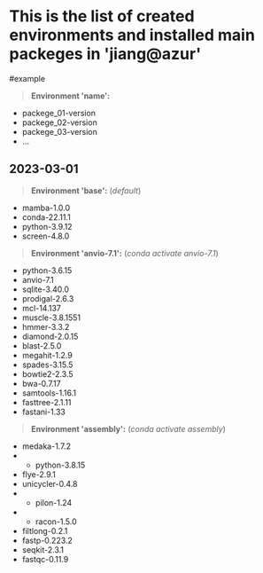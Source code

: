# This is the list of created environments and installed main packeges in 'jiang@azur'


#example
> **Environment 'name':**
- packege_01-version
- packege_02-version
- packege_03-version
- ...


## 2023-03-01
> **Environment 'base':** (*default*)
- mamba-1.0.0
- conda-22.11.1
- python-3.9.12
- screen-4.8.0


> **Environment 'anvio-7.1':** (*conda activate anvio-7.1*)
- python-3.6.15
- anvio-7.1
- sqlite-3.40.0 
- prodigal-2.6.3
- mcl-14.137
- muscle-3.8.1551
- hmmer-3.3.2
- diamond-2.0.15
- blast-2.5.0
- megahit-1.2.9
- spades-3.15.5
- bowtie2-2.3.5
- bwa-0.7.17
- samtools-1.16.1
- fasttree-2.1.11
- fastani-1.33


> **Environment 'assembly':** (*conda activate assembly*)
- medaka-1.7.2 
- - python-3.8.15
- flye-2.9.1
- unicycler-0.4.8 
- - pilon-1.24
- - racon-1.5.0
- filtlong-0.2.1
- fastp-0.223.2
- seqkit-2.3.1 
- fastqc-0.11.9


